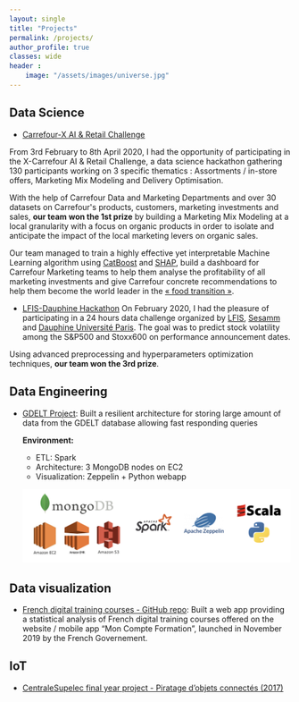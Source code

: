 ```yaml
---
layout: single
title: "Projects"
permalink: /projects/
author_profile: true
classes: wide
header :
    image: "/assets/images/universe.jpg"
---
```


## Data Science

* [Carrefour-X AI & Retail Challenge](https://github.com/jeremieperes/Hackathon-X-Carrefour-2020/)

From 3rd February to 8th April 2020, I had the opportunity of participating in the X-Carrefour AI & Retail Challenge, a data science hackathon gathering 130 participants working on 3 specific thematics : Assortments / in-store offers, Marketing Mix Modeling  and Delivery Optimisation.

With the help of Carrefour Data and Marketing Departments and over 30 datasets on Carrefour's products, customers, marketing investments and sales, **our team won the 1st prize** by building a Marketing Mix Modeling at a local granularity with a focus on organic products in order to isolate and anticipate the impact of the local marketing levers on organic sales.

Our team managed to train a highly effective yet interpretable Machine Learning algorithm using [CatBoost](https://catboost.ai/) and [SHAP](https://github.com/slundberg/shap), build a dashboard for Carrefour Marketing teams to help them analyse the profitability of all marketing investments and give Carrefour concrete recommendations to help them become the world leader in the [« food transition »](https://actforfood.carrefour.fr/).

* [LFIS-Dauphine Hackathon](https://github.com/jeremieperes/Team-JKVT-Datachallenge-Dauphine)
 On February 2020, I had the pleasure of participating in a 24 hours data challenge organized by [LFIS](https://www.lfis.com/fr.html), [Sesamm](https://www.sesamm.com/) and [Dauphine Université Paris](https://dauphine.psl.eu/). The goal was to predict stock volatility among the S&P500 and Stoxx600 on performance announcement dates.

 Using advanced preprocessing and hyperparameters optimization techniques, **our team won the 3rd prize**.


## Data Engineering

* [GDELT Project](https://github.com/jeremieperes/MongoDB-Gdelt):
Built a resilient architecture for storing large amount of data from the GDELT database allowing fast responding queries

  **Environment:**  
  - ETL: Spark
  - Architecture: 3 MongoDB nodes on EC2
  - Visualization: Zeppelin + Python webapp

  ![Environment for GDELT project](/assets/images/gdelt.png)

## Data visualization

* [French digital training courses - GitHub repo](https://github.com/jeremieperes/french-training-courses):
Built a web app providing a statistical analysis of French digital training courses offered on the website / mobile app “Mon Compte Formation”, launched in November 2019 by the French Governement.


## IoT

* [CentraleSupelec final year project - Piratage d’objets connectés (2017)](/assets/files/Rapport_Projet_IoT.pdf)
